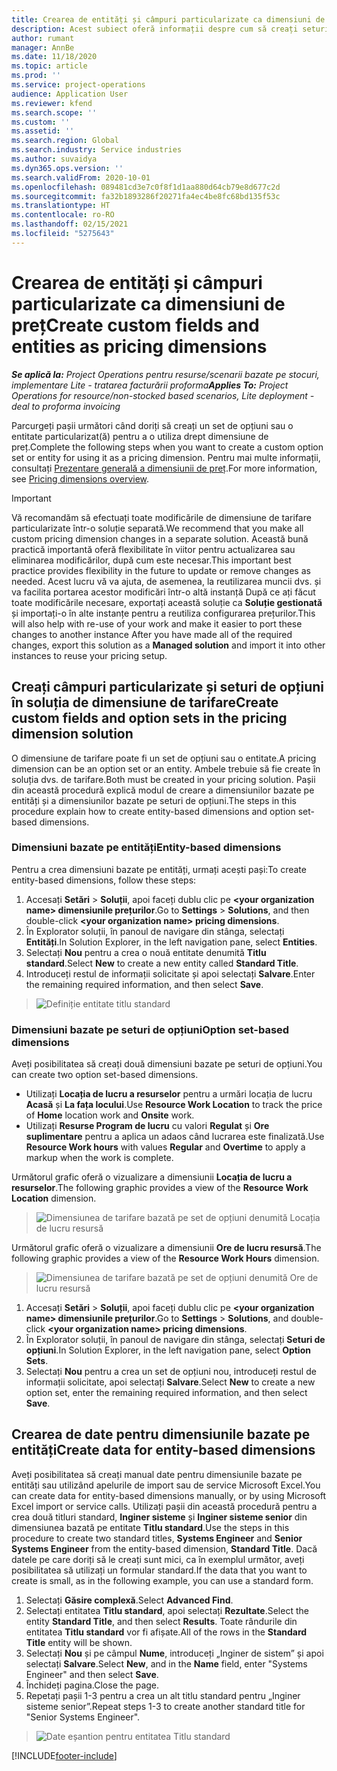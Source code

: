 ```yaml
---
title: Crearea de entități și câmpuri particularizate ca dimensiuni de preț
description: Acest subiect oferă informații despre cum să creați seturi de opțiuni personalizate sau entități.
author: rumant
manager: AnnBe
ms.date: 11/18/2020
ms.topic: article
ms.prod: ''
ms.service: project-operations
audience: Application User
ms.reviewer: kfend
ms.search.scope: ''
ms.custom: ''
ms.assetid: ''
ms.search.region: Global
ms.search.industry: Service industries
ms.author: suvaidya
ms.dyn365.ops.version: ''
ms.search.validFrom: 2020-10-01
ms.openlocfilehash: 089481cd3e7c0f8f1d1aa880d64cb79e8d677c2d
ms.sourcegitcommit: fa32b1893286f20271fa4ec4be8fc68bd135f53c
ms.translationtype: HT
ms.contentlocale: ro-RO
ms.lasthandoff: 02/15/2021
ms.locfileid: "5275643"
---
```

# <a name="create-custom-fields-and-entities-as-pricing-dimensions"></a><span data-ttu-id="3f178-103">Crearea de entități și câmpuri particularizate ca dimensiuni de preț</span><span class="sxs-lookup"><span data-stu-id="3f178-103">Create custom fields and entities as pricing dimensions</span></span>

<span data-ttu-id="3f178-104">_**Se aplică la:** Project Operations pentru resurse/scenarii bazate pe stocuri, implementare Lite - tratarea facturării proforma_</span><span class="sxs-lookup"><span data-stu-id="3f178-104">_**Applies To:** Project Operations for resource/non-stocked based scenarios, Lite deployment - deal to proforma invoicing_</span></span>

<span data-ttu-id="3f178-105">Parcurgeți pașii următori când doriți să creați un set de opțiuni sau o entitate particularizat(ă) pentru a o utiliza drept dimensiune de preț.</span><span class="sxs-lookup"><span data-stu-id="3f178-105">Complete the following steps when you want to create a custom option set or entity for using it as a pricing dimension.</span></span> <span data-ttu-id="3f178-106">Pentru mai multe informații, consultați [Prezentare generală a dimensiunii de preț](pricing-dimensions-overview.md).</span><span class="sxs-lookup"><span data-stu-id="3f178-106">For more information, see [Pricing dimensions overview](pricing-dimensions-overview.md).</span></span>  

> [!IMPORTANT]
> <span data-ttu-id="3f178-107">Vă recomandăm să efectuați toate modificările de dimensiune de tarifare particularizate într-o soluție separată.</span><span class="sxs-lookup"><span data-stu-id="3f178-107">We recommend that you make all custom pricing dimension changes in a separate solution.</span></span> <span data-ttu-id="3f178-108">Această bună practică importantă oferă flexibilitate în viitor pentru actualizarea sau eliminarea modificărilor, după cum este necesar.</span><span class="sxs-lookup"><span data-stu-id="3f178-108">This important best practice provides flexibility in the future to update or remove changes as needed.</span></span> <span data-ttu-id="3f178-109">Acest lucru vă va ajuta, de asemenea, la reutilizarea muncii dvs. și va facilita portarea acestor modificări într-o altă instanță După ce ați făcut toate modificările necesare, exportați această soluție ca **Soluție gestionată** și importați-o în alte instanțe pentru a reutiliza configurarea prețurilor.</span><span class="sxs-lookup"><span data-stu-id="3f178-109">This will also help with re-use of your work and make it easier to port these changes to another instance After you have made all of the required changes, export this solution as a **Managed solution** and import it into other instances to reuse your pricing setup.</span></span>

  
## <a name="create-custom-fields-and-option-sets-in-the-pricing-dimension-solution"></a><span data-ttu-id="3f178-110">Creați câmpuri particularizate și seturi de opțiuni în soluția de dimensiune de tarifare</span><span class="sxs-lookup"><span data-stu-id="3f178-110">Create custom fields and option sets in the pricing dimension solution</span></span>

<span data-ttu-id="3f178-111">O dimensiune de tarifare poate fi un set de opțiuni sau o entitate.</span><span class="sxs-lookup"><span data-stu-id="3f178-111">A pricing dimension can be an option set or an entity.</span></span> <span data-ttu-id="3f178-112">Ambele trebuie să fie create în soluția dvs. de tarifare.</span><span class="sxs-lookup"><span data-stu-id="3f178-112">Both must be created in your pricing solution.</span></span> <span data-ttu-id="3f178-113">Pașii din această procedură explică modul de creare a dimensiunilor bazate pe entități și a dimensiunilor bazate pe seturi de opțiuni.</span><span class="sxs-lookup"><span data-stu-id="3f178-113">The steps in this procedure explain how to create entity-based dimensions and option set-based dimensions.</span></span>

### <a name="entity-based-dimensions"></a><span data-ttu-id="3f178-114">Dimensiuni bazate pe entități</span><span class="sxs-lookup"><span data-stu-id="3f178-114">Entity-based dimensions</span></span>
<span data-ttu-id="3f178-115">Pentru a crea dimensiuni bazate pe entități, urmați acești pași:</span><span class="sxs-lookup"><span data-stu-id="3f178-115">To create entity-based dimensions, follow these steps:</span></span>

1. <span data-ttu-id="3f178-116">Accesați **Setări** > **Soluții**, apoi faceți dublu clic pe **\<your organization name> dimensiunile prețurilor**.</span><span class="sxs-lookup"><span data-stu-id="3f178-116">Go to **Settings** > **Solutions**, and then double-click **\<your organization name> pricing dimensions**.</span></span>
2. <span data-ttu-id="3f178-117">În Explorator soluții, în panoul de navigare din stânga, selectați **Entități**.</span><span class="sxs-lookup"><span data-stu-id="3f178-117">In Solution Explorer, in the left navigation pane, select **Entities**.</span></span>
3. <span data-ttu-id="3f178-118">Selectați **Nou** pentru a crea o nouă entitate denumită **Titlu standard**.</span><span class="sxs-lookup"><span data-stu-id="3f178-118">Select **New** to create a new entity called **Standard Title**.</span></span> 
4. <span data-ttu-id="3f178-119">Introduceți restul de informații solicitate și apoi selectați **Salvare**.</span><span class="sxs-lookup"><span data-stu-id="3f178-119">Enter the remaining required information, and then select **Save**.</span></span>

> ![Definiție entitate titlu standard](media/Standard-Title-entity-definition.png)

### <a name="option-set-based-dimensions"></a><span data-ttu-id="3f178-121">Dimensiuni bazate pe seturi de opțiuni</span><span class="sxs-lookup"><span data-stu-id="3f178-121">Option set-based dimensions</span></span> 
<span data-ttu-id="3f178-122">Aveți posibilitatea să creați două dimensiuni bazate pe seturi de opțiuni.</span><span class="sxs-lookup"><span data-stu-id="3f178-122">You can create two option set-based dimensions.</span></span> 

- <span data-ttu-id="3f178-123">Utilizați **Locația de lucru a resurselor** pentru a urmări locația de lucru **Acasă** și **La fața locului**.</span><span class="sxs-lookup"><span data-stu-id="3f178-123">Use **Resource Work Location** to track the price of **Home** location work and **Onsite** work.</span></span> 
- <span data-ttu-id="3f178-124">Utilizați **Resurse Program de lucru** cu valori **Regulat** și **Ore suplimentare** pentru a aplica un adaos când lucrarea este finalizată.</span><span class="sxs-lookup"><span data-stu-id="3f178-124">Use **Resource Work hours** with values **Regular** and **Overtime** to apply a markup when the work is complete.</span></span>

<span data-ttu-id="3f178-125">Următorul grafic oferă o vizualizare a dimensiunii **Locația de lucru a resurselor**.</span><span class="sxs-lookup"><span data-stu-id="3f178-125">The following graphic provides a view of the **Resource Work Location** dimension.</span></span> 

> ![Dimensiunea de tarifare bazată pe set de opțiuni denumită Locația de lucru resursă](media/Option-set-PD-called-Resource-Work-Location.png)

<span data-ttu-id="3f178-127">Următorul grafic oferă o vizualizare a dimensiunii **Ore de lucru resursă**.</span><span class="sxs-lookup"><span data-stu-id="3f178-127">The following graphic provides a view of the **Resource Work Hours** dimension.</span></span> 

> ![Dimensiunea de tarifare bazată pe set de opțiuni denumită Ore de lucru resursă](media/Option-set-PD-called-Resource-Work-Hours.png)

1. <span data-ttu-id="3f178-129">Accesați **Setări** > **Soluții**, apoi faceți dublu clic pe  **\<your organization name> dimensiunile prețurilor**.</span><span class="sxs-lookup"><span data-stu-id="3f178-129">Go to **Settings** > **Solutions**, and double-click  **\<your organization name> pricing dimensions**.</span></span> 
2. <span data-ttu-id="3f178-130">În Explorator soluții, în panoul de navigare din stânga, selectați  **Seturi de opțiuni**.</span><span class="sxs-lookup"><span data-stu-id="3f178-130">In Solution Explorer, in the left navigation pane, select  **Option Sets**.</span></span> 
3. <span data-ttu-id="3f178-131">Selectați **Nou** pentru a crea un set de opțiuni nou, introduceți restul de informații solicitate, apoi selectați **Salvare**.</span><span class="sxs-lookup"><span data-stu-id="3f178-131">Select **New** to create a new option set, enter the remaining required information, and then select **Save**.</span></span>

## <a name="create-data-for-entity-based-dimensions"></a><span data-ttu-id="3f178-132">Crearea de date pentru dimensiunile bazate pe entități</span><span class="sxs-lookup"><span data-stu-id="3f178-132">Create data for entity-based dimensions</span></span>

<span data-ttu-id="3f178-133">Aveți posibilitatea să creați manual date pentru dimensiunile bazate pe entități sau utilizând apelurile de import sau de service Microsoft Excel.</span><span class="sxs-lookup"><span data-stu-id="3f178-133">You can create data for entity-based dimensions manually, or by using Microsoft Excel import or service calls.</span></span> <span data-ttu-id="3f178-134">Utilizați pașii din această procedură pentru a crea două titluri standard, **Inginer sisteme** și **Inginer sisteme senior** din dimensiunea bazată pe entitate **Titlu standard**.</span><span class="sxs-lookup"><span data-stu-id="3f178-134">Use the steps in this procedure to create two standard titles, **Systems Engineer** and **Senior Systems Engineer** from the entity-based dimension, **Standard Title**.</span></span> <span data-ttu-id="3f178-135">Dacă datele pe care doriți să le creați sunt mici, ca în exemplul următor, aveți posibilitatea să utilizați un formular standard.</span><span class="sxs-lookup"><span data-stu-id="3f178-135">If the data that you want to create is small, as in the following example, you can use a standard form.</span></span>

1. <span data-ttu-id="3f178-136">Selectați **Găsire complexă**.</span><span class="sxs-lookup"><span data-stu-id="3f178-136">Select **Advanced Find**.</span></span>
2. <span data-ttu-id="3f178-137">Selectați entitatea **Titlu standard**, apoi selectați **Rezultate**.</span><span class="sxs-lookup"><span data-stu-id="3f178-137">Select the entity **Standard Title**, and then select **Results**.</span></span> <span data-ttu-id="3f178-138">Toate rândurile din entitatea **Titlu standard** vor fi afișate.</span><span class="sxs-lookup"><span data-stu-id="3f178-138">All of the rows in the **Standard Title** entity will be shown.</span></span>
3. <span data-ttu-id="3f178-139">Selectați **Nou** și pe câmpul **Nume**, introduceți „Inginer de sistem” și apoi selectați **Salvare**.</span><span class="sxs-lookup"><span data-stu-id="3f178-139">Select **New**, and in the **Name** field, enter "Systems Engineer" and then select **Save**.</span></span>
4. <span data-ttu-id="3f178-140">Închideți pagina.</span><span class="sxs-lookup"><span data-stu-id="3f178-140">Close the page.</span></span> 
5. <span data-ttu-id="3f178-141">Repetați pașii 1-3 pentru a crea un alt titlu standard pentru „Inginer sisteme senior”.</span><span class="sxs-lookup"><span data-stu-id="3f178-141">Repeat steps 1-3 to create another standard title for "Senior Systems Engineer".</span></span>

> ![Date eșantion pentru entitatea Titlu standard](media/ST-data.png)


[!INCLUDE[footer-include](../includes/footer-banner.md)]